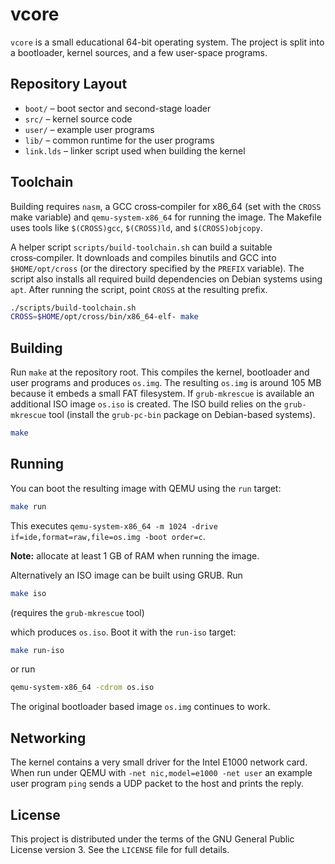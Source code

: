 # vcore

`vcore` is a small educational 64-bit operating system.  The project is
split into a bootloader, kernel sources, and a few user-space programs.

## Repository Layout

- `boot/` – boot sector and second-stage loader
- `src/` – kernel source code
- `user/` – example user programs
- `lib/` – common runtime for the user programs
- `link.lds` – linker script used when building the kernel

## Toolchain

Building requires `nasm`, a GCC cross‑compiler for x86_64 (set with the
`CROSS` make variable) and `qemu-system-x86_64` for running the image.
The Makefile uses tools like `$(CROSS)gcc`, `$(CROSS)ld`, and
`$(CROSS)objcopy`.

A helper script `scripts/build-toolchain.sh` can build a suitable
cross‑compiler.  It downloads and compiles binutils and GCC into
`$HOME/opt/cross` (or the directory specified by the `PREFIX` variable).
The script also installs all required build dependencies on Debian
systems using `apt`.  After running the script, point `CROSS` at the
resulting prefix.

```bash
./scripts/build-toolchain.sh
CROSS=$HOME/opt/cross/bin/x86_64-elf- make
```

## Building

Run `make` at the repository root.  This compiles the kernel, bootloader
and user programs and produces `os.img`.  The resulting `os.img` is
around 105&nbsp;MB because it embeds a small FAT filesystem.  If
`grub-mkrescue` is available an additional ISO image `os.iso` is created.
The ISO build relies on the `grub-mkrescue` tool (install the
`grub-pc-bin` package on Debian-based systems).

```bash
make
```

## Running

You can boot the resulting image with QEMU using the `run` target:

```bash
make run
```

This executes `qemu-system-x86_64 -m 1024 -drive if=ide,format=raw,file=os.img -boot order=c`.

**Note:** allocate at least 1&nbsp;GB of RAM when running the image.

Alternatively an ISO image can be built using GRUB.  Run

```bash
make iso
```
(requires the `grub-mkrescue` tool)

which produces `os.iso`.  Boot it with the `run-iso` target:

```bash
make run-iso
```

or run

```bash
qemu-system-x86_64 -cdrom os.iso
```

The original bootloader based image `os.img` continues to work.

## Networking

The kernel contains a very small driver for the Intel E1000 network
card.  When run under QEMU with `-net nic,model=e1000 -net user` an
example user program `ping` sends a UDP packet to the host and prints
the reply.

## License

This project is distributed under the terms of the GNU General Public
License version&nbsp;3.  See the `LICENSE` file for full details.
